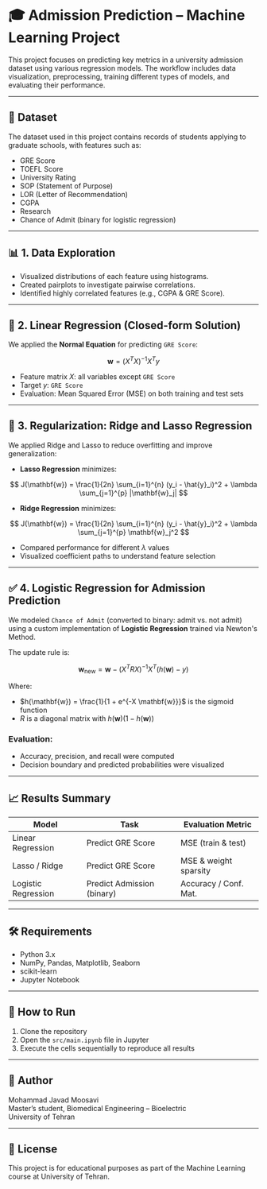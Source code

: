 # 🎓 Admission Prediction – Machine Learning Project

This project focuses on predicting key metrics in a university admission dataset using various regression models. The workflow includes data visualization, preprocessing, training different types of models, and evaluating their performance.

---

## 📁 Dataset

The dataset used in this project contains records of students applying to graduate schools, with features such as:

- GRE Score  
- TOEFL Score  
- University Rating  
- SOP (Statement of Purpose)  
- LOR (Letter of Recommendation)  
- CGPA  
- Research  
- Chance of Admit (binary for logistic regression)

---

## 📊 1. Data Exploration

- Visualized distributions of each feature using histograms.
- Created pairplots to investigate pairwise correlations.
- Identified highly correlated features (e.g., CGPA & GRE Score).

---

## 📐 2. Linear Regression (Closed-form Solution)

We applied the **Normal Equation** for predicting `GRE Score`:

$$
\mathbf{w} = (X^T X)^{-1} X^T y
$$

- Feature matrix $X$: all variables except `GRE Score`  
- Target $y$: `GRE Score`  
- Evaluation: Mean Squared Error (MSE) on both training and test sets

---

## 🧠 3. Regularization: Ridge and Lasso Regression

We applied Ridge and Lasso to reduce overfitting and improve generalization:

- **Lasso Regression** minimizes:

$$
J(\mathbf{w}) = \frac{1}{2n} \sum_{i=1}^{n} (y_i - \hat{y}_i)^2 + \lambda \sum_{j=1}^{p} |\mathbf{w}_j|
$$

- **Ridge Regression** minimizes:

$$
J(\mathbf{w}) = \frac{1}{2n} \sum_{i=1}^{n} (y_i - \hat{y}_i)^2 + \lambda \sum_{j=1}^{p} \mathbf{w}_j^2
$$

- Compared performance for different $\lambda$ values  
- Visualized coefficient paths to understand feature selection

---

## ✅ 4. Logistic Regression for Admission Prediction

We modeled `Chance of Admit` (converted to binary: admit vs. not admit) using a custom implementation of **Logistic Regression** trained via Newton's Method.

The update rule is:

$$
\mathbf{w}_{\text{new}} = \mathbf{w} - (X^T R X)^{-1} X^T (h(\mathbf{w}) - y)
$$

Where:

- $h(\mathbf{w}) = \frac{1}{1 + e^{-X \mathbf{w}}}$ is the sigmoid function  
- $R$ is a diagonal matrix with $h(\mathbf{w}) (1 - h(\mathbf{w}))$

### Evaluation:

- Accuracy, precision, and recall were computed  
- Decision boundary and predicted probabilities were visualized

---

## 📈 Results Summary

| Model                 | Task                     | Evaluation Metric     |
|----------------------|--------------------------|------------------------|
| Linear Regression     | Predict GRE Score         | MSE (train & test)     |
| Lasso / Ridge         | Predict GRE Score         | MSE & weight sparsity  |
| Logistic Regression   | Predict Admission (binary)| Accuracy / Conf. Mat.  |

---

## 🛠️ Requirements

- Python 3.x  
- NumPy, Pandas, Matplotlib, Seaborn  
- scikit-learn  
- Jupyter Notebook  

---

## 🚀 How to Run

1. Clone the repository  
2. Open the `src/main.ipynb` file in Jupyter  
3. Execute the cells sequentially to reproduce all results

---

## 📌 Author

Mohammad Javad Moosavi  
Master’s student, Biomedical Engineering – Bioelectric  
University of Tehran  

---

## 📜 License

This project is for educational purposes as part of the Machine Learning course at University of Tehran.
